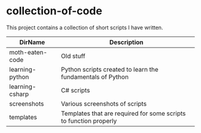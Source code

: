 # collection-of-code
This project contains a collection of short scripts I have written. 

DirName      | Description
------------- | -------------  
moth-eaten-code | Old stuff
learning-python | Python scripts created to learn the fundamentals of Python  
learning-csharp | C# scripts  
screenshots | Various screenshots of scripts  
templates | Templates that are required for some scripts to function properly  
 






